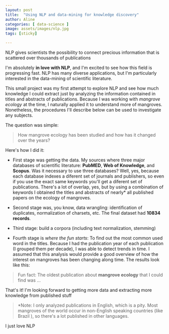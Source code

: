 ```yaml
---
layout: post
title:  "Using NLP and data-mining for knowledge discovery"
author: Aline
categories: [ data-science ]
image: assets/images/nlp.jpg
tags: [sticky]

---
```


NLP gives scientists the possibility to connect precious information that is scattered over thousands of publications

I'm absolutely **in love with NLP**, and I'm excited to see how this field is progressing fast.
NLP has many diverse applications, but I'm particularly interested in the data-mining of scientific literature.  

This small project was my first attempt to explore NLP and see how much knowledge I could extract just by analyzing the information contained in titles and abstracts of publications.
Because I was working with _mangrove ecology_ at the time, I naturally applied it to understand more of mangroves. Nonetheless, the procedures I'll describe below can be used to investigate any subjects.


The question was simple:

> How mangrove ecology has been studied and how has it changed over the years?

Here's how I did it:

* First stage was getting the data. My sources where three major databases of scientific literature: **PubMED**, **Web of Knowledge**, and **Scopus**. Was it necessary to use three databases? Well, yes, because each database indexes a diferent set of journals and publishers, so even if you use the exact same keywords you'll get a diferent set of publications. There's a lot of overlap, yes, but by using a combination of keywords I obtained the titles and abstracts of nearly* all published papers on the ecology of mangroves.

* Second stage was, you know, data wrangling: identification of duplicates, normalization of charsets, etc. The final dataset had **10834 records**.

* Third stage: build a corpora (including text normalization, stemming)

* Fourth stage is _where the fun starts_: To find out the most common used word in the titles.
Because I had the publication year of each publication (I grouped them per decade), I was able to detect trends in time. I assumed that this analysis would provide a good overview of how the interest on mangroves has been changing along time. The results look like this:


> Fun fact: The oldest publication about **mangrove ecology** that I could find was ...

That's it! I'm looking forward to getting more data and extracting more knowledge from published stuff

> *Note: I only analyzed publications in English, which is a pity. Most mangroves of the world occur in non-English speaking  countries (like Brazil ), so there's a lot published in other languages.


 <span class="spoiler">I just love NLP</span>
